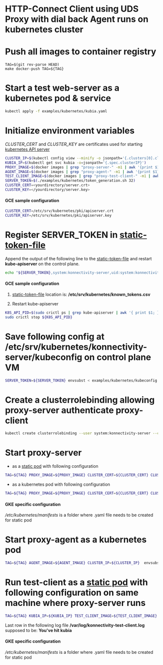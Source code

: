 # HTTP-Connect Client using UDS Proxy with dial back Agent runs on kubernetes cluster

# Push all images to container registry
```console
TAG=$(git rev-parse HEAD)
make docker-push TAG=${TAG}
```

# Start a test web-server as a kubernetes pod & service
```bash
kubectl apply -f examples/kubernetes/kubia.yaml
```

# Initialize environment variables
*CLUSTER_CERT* and *CLUSTER_KEY* are certificates used for starting [kubernetes API server](https://kubernetes.io/docs/concepts/architecture/#kube-apiserver)

```bash
CLUSTER_IP=$(kubectl config view --minify -o jsonpath='{.clusters[0].cluster.server}' | sed -n "s/https\:\/\/\(\S*\).*$/\1/p")
KUBIA_IP=$(kubectl get svc kubia -o=jsonpath='{.spec.clusterIP}')
PROXY_IMAGE=$(docker images | grep "proxy-server-" -m1 | awk '{print $1}')
AGENT_IMAGE=$(docker images | grep "proxy-agent-" -m1 | awk '{print $1}')
TEST_CLIENT_IMAGE=$(docker images | grep "proxy-test-client-" -m1 | awk '{print $1}')
SERVER_TOKEN=$(./examples/kubernetes/token_generation.sh 32)
CLUSTER_CERT=<yourdirectory/server.crt>
CLUSTER_KEY=</yourdirectory/server.key>
```

#### GCE sample configuration
```bash
CLUSTER_CERT=/etc/srv/kubernetes/pki/apiserver.crt
CLUSTER_KEY=/etc/srv/kubernetes/pki/apiserver.key
```

# Register SERVER_TOKEN in [static-token-file](https://kubernetes.io/docs/reference/access-authn-authz/authentication/#static-token-file)
Append the output of the following line to the [static-token-file](https://kubernetes.io/docs/reference/access-authn-authz/authentication/#static-token-file) and restart **kube-apiserver** on the control plane.
```bash
echo "${SERVER_TOKEN},system:konnectivity-server,uid:system:konnectivity-server"
```

#### GCE sample configuration
1. [static-token-file](https://kubernetes.io/docs/reference/access-authn-authz/authentication/#static-token-file) location is: **/etc/srv/kubernetes/known_tokens.csv**

1. Restart kube-apiserver
```bash
K8S_API_PID=$(sudo crictl ps | grep kube-apiserver | awk '{ print $1; }') 
sudo crictl stop ${K8S_API_PID}
```

# Save following config at /etc/srv/kubernetes/konnectivity-server/kubeconfig on control plane VM
```bash
SERVER_TOKEN=${SERVER_TOKEN} envsubst < examples/kubernetes/kubeconfig
```

# Create a clusterrolebinding allowing proxy-server authenticate proxy-client
```bash
kubectl create clusterrolebinding --user system:konnectivity-server --clusterrole system:auth-delegator system:konnectivity-server
```

# Start **proxy-server**

- as a [static pod](https://kubernetes.io/docs/tasks/configure-pod-container/static-pod/) with following configuration
```bash
TAG=${TAG} PROXY_IMAGE=${PROXY_IMAGE} CLUSTER_CERT=${CLUSTER_CERT} CLUSTER_KEY=${CLUSTER_KEY} envsubst <  examples/kubernetes/konnectivity-server.yaml
```

- as a kubernetes pod with following configuration
```bash
TAG=${TAG} PROXY_IMAGE=${PROXY_IMAGE} CLUSTER_CERT=${CLUSTER_CERT} CLUSTER_KEY=${CLUSTER_KEY} envsubst <  examples/kubernetes/konnectivity-server.yaml | kubectl apply -f -
```

#### GKE specific configuration
*/etc/kubernetes/manifests* is a folder where .yaml file needs to be created for static pod

# Start **proxy-agent** as a kubernetes pod
```bash
TAG=${TAG} AGENT_IMAGE=${AGENT_IMAGE} CLUSTER_IP=${CLUSTER_IP}  envsubst < examples/kubernetes/konnectivity-agent.yaml | kubectl apply -f -
```

# Run **test-client** as a [static pod](https://kubernetes.io/docs/tasks/configure-pod-container/static-pod/) with following configuration on same machine where **proxy-server** runs
```bash
TAG=${TAG} KUBIA_IP=${KUBIA_IP} TEST_CLIENT_IMAGE=${TEST_CLIENT_IMAGE} envsubst < examples/kubernetes/konnectivity-test-client.yaml
```

Last row in the following log file **/var/log/konnectivity-test-client.log** supposed to be: **You've hit kubia**

#### GKE specific configuration
*/etc/kubernetes/manifests* is a folder where .yaml file needs to be created for static pod
